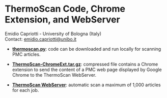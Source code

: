 # ThermoScan Code, Chrome Extension, and WebServer
Emidio Capriotti - University of Bologna (Italy)  
Contact: emidio.capriotti@unibo.it

 - **[thermoscan.py](https://raw.githubusercontent.com/biofold/ThermoScan/master/thermoscan.py)**: code can be downloaded and run locally for scanning PMC articles.

 - **[ThermoScan-ChromeExt.tar.gz](https://raw.githubusercontent.com/biofold/ThermoScan/master/ThermoScan-ChromeExt.tar.gz)**: compressed file contains a Chrome extension to send the content 
of a PMC web page displayed by Google Chrome to the ThermoScan WebServer. 

 - **[ThermoScan WebServer](https://folding.biofold.org/thermoscan)**: automatic scan a maximum of 1,000 articles for each job.

